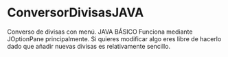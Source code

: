 # ConversorDivisasJAVA
Converso de divisas con menú. JAVA BÁSICO
Funciona mediante JOptionPane principalmente. Si quieres modificar algo eres libre de hacerlo dado que añadir nuevas divisas es relativamente sencillo.
